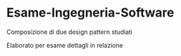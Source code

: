# Esame-Ingegneria-Software
Composizione di due design pattern studiati

Elaborato per esame dettagli in relazione
